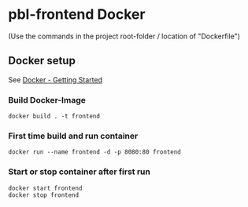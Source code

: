 # pbl-frontend Docker
(Use the commands in the project root-folder / location of "Dockerfile")

## Docker setup
See [Docker - Getting Started](https://docs.docker.com/get-started/)

### Build Docker-Image
```
docker build . -t frontend
```

### First time build and run container
```
docker run --name frontend -d -p 8080:80 frontend
```

### Start or stop container after first run
```
docker start frontend
docker stop frontend
```

